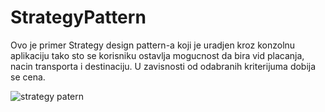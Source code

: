 # StrategyPattern
Ovo je primer Strategy design pattern-a koji je uradjen kroz konzolnu aplikaciju tako sto se korisniku ostavlja mogucnost da bira vid placanja, nacin transporta i destinaciju. U zavisnosti od odabranih kriterijuma dobija se cena.


![strategy patern](https://user-images.githubusercontent.com/32270127/33742682-be964a06-dba9-11e7-992a-70002ec2a6dd.png)
